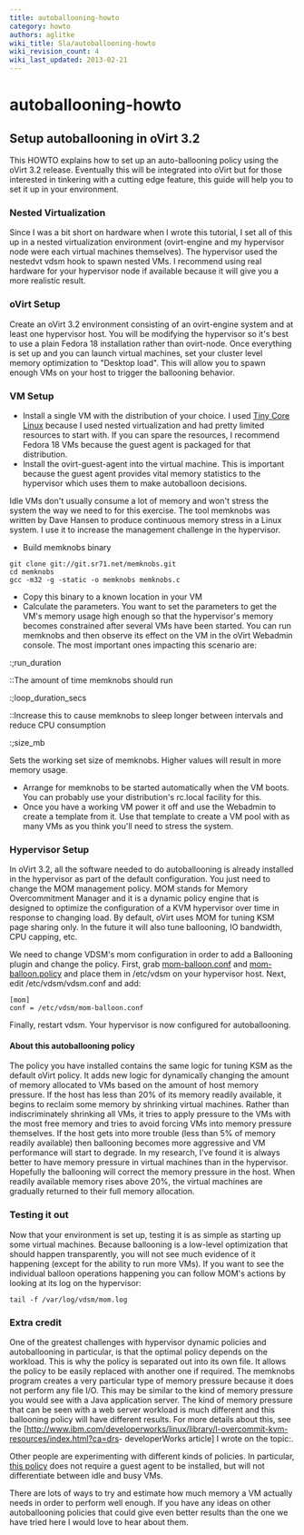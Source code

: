 ```yaml
---
title: autoballooning-howto
category: howto
authors: aglitke
wiki_title: Sla/autoballooning-howto
wiki_revision_count: 4
wiki_last_updated: 2013-02-21
---
```


# autoballooning-howto

## Setup autoballooning in oVirt 3.2

This HOWTO explains how to set up an auto-ballooning policy using the oVirt 3.2 release. Eventually this will be integrated into oVirt but for those interested in tinkering with a cutting edge feature, this guide will help you to set it up in your environment.

### Nested Virtualization

Since I was a bit short on hardware when I wrote this tutorial, I set all of this up in a nested virtualization environment (ovirt-engine and my hypervisor node were each virtual machines themselves). The hypervisor used the nestedvt vdsm hook to spawn nested VMs. I recommend using real hardware for your hypervisor node if available because it will give you a more realistic result.

### oVirt Setup

Create an oVirt 3.2 environment consisting of an ovirt-engine system and at least one hypervisor host. You will be modifying the hypervisor so it's best to use a plain Fedora 18 installation rather than ovirt-node. Once everything is set up and you can launch virtual machines, set your cluster level memory optimization to "Desktop load". This will allow you to spawn enough VMs on your host to trigger the ballooning behavior.

### VM Setup

*   Install a single VM with the distribution of your choice. I used [Tiny Core Linux](http://distro.ibiblio.org/tinycorelinux/) because I used nested virtualization and had pretty limited resources to start with. If you can spare the resources, I recommend Fedora 18 VMs because the guest agent is packaged for that distribution.
*   Install the ovirt-guest-agent into the virtual machine. This is important because the guest agent provides vital memory statistics to the hypervisor which uses them to make autoballoon decisions.

Idle VMs don't usually consume a lot of memory and won't stress the system the way we need to for this exercise. The tool memknobs was written by Dave Hansen to produce continuous memory stress in a Linux system. I use it to increase the management challenge in the hypervisor.

*   Build memknobs binary

<!-- -->

    git clone git://git.sr71.net/memknobs.git
    cd memknobs
    gcc -m32 -g -static -o memknobs memknobs.c

*   Copy this binary to a known location in your VM
*   Calculate the parameters. You want to set the parameters to get the VM's memory usage high enough so that the hypervisor's memory becomes constrained after several VMs have been started. You can run memknobs and then observe its effect on the VM in the oVirt Webadmin console. The most important ones impacting this scenario are:

:;run_duration

::The amount of time memknobs should run

:;loop_duration_secs

::Increase this to cause memknobs to sleep longer between intervals and reduce CPU consumption

:;size_mb

Sets the working set size of memknobs. Higher values will result in more memory usage.

*   Arrange for memknobs to be started automatically when the VM boots. You can probably use your distribution's rc.local facility for this.
*   Once you have a working VM power it off and use the Webadmin to create a template from it. Use that template to create a VM pool with as many VMs as you think you'll need to stress the system.

### Hypervisor Setup

In oVirt 3.2, all the software needed to do autoballooning is already installed in the hypervisor as part of the default configuration. You just need to change the MOM management policy. MOM stands for Memory Overcommitment Manager and it is a dynamic policy engine that is designed to optimize the configuration of a KVM hypervisor over time in response to changing load. By default, oVirt uses MOM for tuning KSM page sharing only. In the future it will also tune ballooning, IO bandwidth, CPU capping, etc.

We need to change VDSM's mom configuration in order to add a Ballooning plugin and change the policy. First, grab [mom-balloon.conf](Sla/autoballooning-howto/mom-balloon.conf) and [mom-balloon.policy](Sla/autoballooning-howto/mom-balloon.policy) and place them in /etc/vdsm on your hypervisor host. Next, edit /etc/vdsm/vdsm.conf and add:

    [mom]
    conf = /etc/vdsm/mom-balloon.conf

Finally, restart vdsm. Your hypervisor is now configured for autoballooning.

#### About this autoballooning policy

The policy you have installed contains the same logic for tuning KSM as the default oVirt policy. It adds new logic for dynamically changing the amount of memory allocated to VMs based on the amount of host memory pressure. If the host has less than 20% of its memory readily available, it begins to reclaim some memory by shrinking virtual machines. Rather than indiscriminately shrinking all VMs, it tries to apply pressure to the VMs with the most free memory and tries to avoid forcing VMs into memory pressure themselves. If the host gets into more trouble (less than 5% of memory readily available) then ballooning becomes more aggressive and VM performance will start to degrade. In my research, I've found it is always better to have memory pressure in virtual machines than in the hypervisor. Hopefully the ballooning will correct the memory pressure in the host. When readily available memory rises above 20%, the virtual machines are gradually returned to their full memory allocation.

### Testing it out

Now that your environment is set up, testing it is as simple as starting up some virtual machines. Because ballooning is a low-level optimization that should happen transparently, you will not see much evidence of it happening (except for the ability to run more VMs). If you want to see the individual balloon operations happening you can follow MOM's actions by looking at its log on the hypervisor:

    tail -f /var/log/vdsm/mom.log

### Extra credit

One of the greatest challenges with hypervisor dynamic policies and autoballooning in particular, is that the optimal policy depends on the workload. This is why the policy is separated out into its own file. It allows the policy to be easily replaced with another one if required. The memknobs program creates a very particular type of memory pressure because it does not perform any file I/O. This may be similar to the kind of memory pressure you would see with a Java application server. The kind of memory pressure that can be seen with a web server workload is much different and this ballooning policy will have different results. For more details about this, see the [<http://www.ibm.com/developerworks/linux/library/l-overcommit-kvm-resources/index.html?ca=drs>- developerWorks article] I wrote on the topic:.

Other people are experimenting with different kinds of policies. In particular, [this policy](http://gerrit.ovirt.org/#/c/8945/) does not require a guest agent to be installed, but will not differentiate between idle and busy VMs.

There are lots of ways to try and estimate how much memory a VM actually needs in order to perform well enough. If you have any ideas on other autoballooning policies that could give even better results than the one we have tried here I would love to hear about them.
